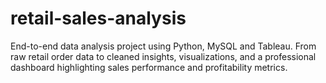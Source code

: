 # retail-sales-analysis
End-to-end data analysis project using Python, MySQL and Tableau. From raw retail order data to cleaned insights, visualizations, and a professional dashboard highlighting sales performance and profitability metrics.
